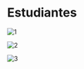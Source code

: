 # Estudiantes

![1](https://github.com/chucho5280/Dino-Escuela-Completo/assets/96545330/e95f53e6-3b69-4852-b927-a68107c25c87)

![2](https://github.com/chucho5280/Dino-Escuela-Completo/assets/96545330/8b968fa4-391e-4c57-a7d1-3b7de015a692)

![3](https://github.com/chucho5280/Dino-Escuela-Completo/assets/96545330/366bc479-ed81-421f-81c1-9b46804b44bd)
